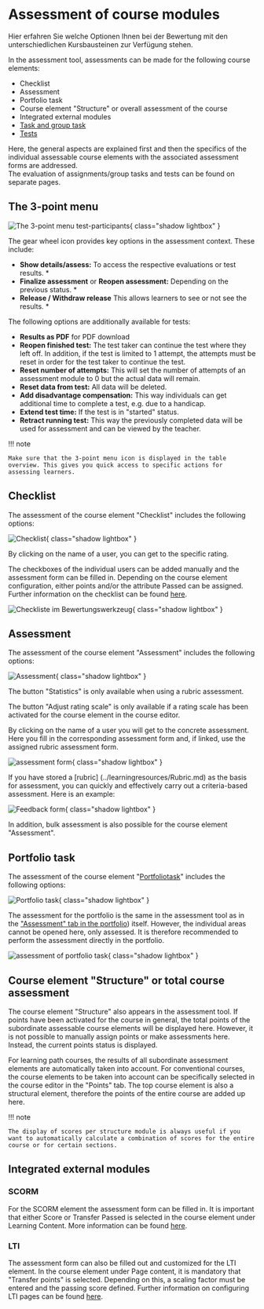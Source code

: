 # Assessment of course modules

Hier erfahren Sie welche Optionen Ihnen bei der Bewertung mit den unterschiedlichen Kursbausteinen zur Verfügung stehen. 

In the assessment tool, assessments can be made for the following course
elements:

  * Checklist
  * Assessment
  * Portfolio task
  * Course element "Structure" or overall assessment of the course
  * Integrated external modules
  * [Task and group task](Assessing_tasks_and_group_tasks.md) 
  * [Tests](Assessing_tests.md)

Here, the general aspects are explained first and then the specifics of the individual assessable course elements with the associated assessment forms are
addressed.  
The evaluation of assignments/group tasks and tests can be found on separate pages. 

## The 3-point menu
![The 3-point menu test-participants](assets/Bewertungswerkzeug_3_Punkte_en.png){ class="shadow lightbox" }

The gear wheel icon provides key options in the assessment context. These include:

  * **Show details/assess:** To access the respective evaluations or test results. *
  * **Finalize assessment** or **Reopen assessment:** Depending on the previous status. *
  * **Release / Withdraw release** This allows learners to see or not see the results. *

The following options are additionally available for tests: 

  * **Results as PDF** for PDF download
   * **Reopen finished test:** The test taker can continue the test where they left off. In addition, if the test is limited to 1 attempt, the attempts must be reset in order for the test taker to continue the test.
  * **Reset number of attempts:** This will set the number of attempts of an assessment module to 0 but the actual data will remain.
  * **Reset data from test:** All data will be deleted.
  * **Add disadvantage compensation:** This way individuals can get additional time to complete a test, e.g. due to a handicap.
   * **Extend test time:** If the test is in "started" status.
  * **Retract running test:** This way the previously completed data will be used for assessment and can be viewed by the teacher.

 !!! note

    Make sure that the 3-point menu icon is displayed in the table overview. This gives you quick access to specific actions for assessing learners.



## Checklist
The assessment of the course element "Checklist" includes the following
options:

![Checklist](assets/Bewertungswerkzeug_Checkliste172_en.png){ class="shadow lightbox" }

By clicking on the name of a user, you can get to the specific rating.

The checkboxes of the individual users can be added manually and the
assessment form can be filled in. Depending on the course element
configuration, either points and/or the attribute Passed can be assigned.
Further information on the checklist can be found
[here](../learningresources/Course_Element_Checklist.md).

![Checkliste im Bewertungswerkzeug](assets/Checkliste_Bewertungsformular.png){ class="shadow lightbox" }

## Assessment
The assessment of the course element "Assessment" includes the following
options:

![Assessment](assets/Bewertungswerkzeug_assessment_en.png){ class="shadow lightbox" }

The button "Statistics" is only available when using a rubric assessment.

The button "Adjust rating scale" is only available if a rating scale has been activated for the course element in the course editor. 

By clicking on the name of a user you will get to the concrete assessment. Here you fill in the corresponding assessment form and, if linked, use the assigned rubric assessment form.


![assessment form](assets/Bewertung_Bewerutngsformular_mit_Rubrik.png){ class="shadow lightbox" }

If you have stored a [rubric] (../learningresources/Rubric.md) as the basis for assessment, you can quickly and effectively carry out a criteria-based assessment. Here is an example:

![Feedback form](assets/Bewertungswerkzeug_Rubrik.png){ class="shadow lightbox" }

In addition, bulk assessment is also possible for the course element
"Assessment".

## Portfolio task
The assessment of the course element "[Portfoliotask](../learningresources/Creating_Portfolio_Tasks.md)" includes the following options:

![Portfolio task](assets/Portfolioaufgabe_Bewertung.png){ class="shadow lightbox" }

The assessment for the portfolio is the same in the assessment tool as in the
["Assessment" tab in the portfolio](../learningresources/Portfolio_assignment_Grading.md))
itself. However, the individual areas cannot be opened here, only assessed. It
is therefore recommended to perform the assessment directly in the portfolio.

![assessment of portfolio task](assets/Portfolioaufgabe172.png){ class="shadow lightbox" }

## Course element "Structure" or total course assessment

The course element "Structure" also appears in the assessment tool. If points have been activated for the course in general, the total points of the subordinate assessable course elements will be displayed here. However, it is not possible to manually assign points or make assessments here. Instead, the current points status is displayed. 

For learning path courses, the results of all subordinate assessment elements are automatically taken into account. For conventional courses, the course elements to be taken into account can be specifically selected in the course editor in the "Points" tab.
The top course element is also a structural element, therefore the points of the entire course are added up here.

!!! note

    The display of scores per structure module is always useful if you want to automatically calculate a combination of scores for the entire course or for certain sections.

## Integrated external modules
###  SCORM
For the SCORM element the assessment form can be filled in. It is important
that either Score or Transfer Passed is selected in the course element under
Learning Content. More information can be found
[here](../learningresources/Course_Element_SCORM_Learning_Content.md).

### LTI
The assessment form can also be filled out and customized for the LTI element.
In the course element under Page content, it is mandatory that "Transfer
points" is selected. Depending on this, a scaling factor must be entered and
the passing score defined. Further information on configuring LTI pages can be
found [here](../learningresources/Other.md).
